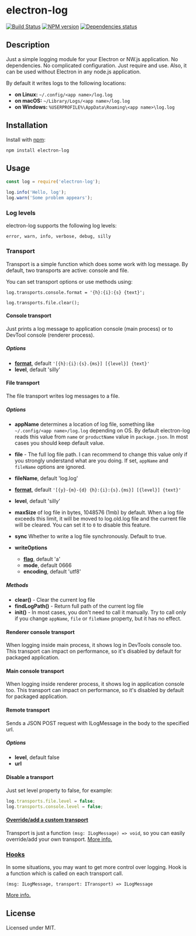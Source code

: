 # electron-log
[![Build Status](https://travis-ci.org/megahertz/electron-log.svg?branch=master)](https://travis-ci.org/megahertz/electron-log)
[![NPM version](https://badge.fury.io/js/electron-log.svg)](https://badge.fury.io/js/electron-log)
[![Dependencies status](https://david-dm.org/megahertz/electron-log/status.svg)](https://david-dm.org/megahertz/electron-log)

## Description

Just a simple logging module for your Electron or NW.js application.
No dependencies. No complicated configuration. Just require and use.
Also, it can be used without Electron in any node.js application.

By default it writes logs to the following locations:

 * **on Linux:** `~/.config/<app name>/log.log`
 * **on macOS:** `~/Library/Logs/<app name>/log.log`
 * **on Windows:** `%USERPROFILE%\AppData\Roaming\<app name>\log.log`

## Installation

Install with [npm](https://npmjs.org/package/electron-log):

    npm install electron-log

## Usage

```js
const log = require('electron-log');

log.info('Hello, log');
log.warn('Some problem appears');
```

### Log levels

electron-log supports the following log levels:

    error, warn, info, verbose, debug, silly

### Transport

Transport is a simple function which does some work with log message.
By default, two transports are active: console and file.

You can set transport options or use methods using:

`log.transports.console.format = '{h}:{i}:{s} {text}';`

`log.transports.file.clear();`

#### Console transport

Just prints a log message to application console (main process) or to
DevTool console (renderer process).

##### Options

- **[format](doc/format.md)**, default
  ``'[{h}:{i}:{s}.{ms}] [{level}] {text}'``
- **level**, default 'silly'

#### File transport

The file transport writes log messages to a file.

##### Options

- **appName** determines a location of log file, something like
  `~/.config/<app name>/log.log` depending on OS. By default
  electron-log reads this value from `name` or `productName` value in
  `package.json`. In most cases you should keep default value.

- **file** - The full log file path. I can recommend to change this
  value only if you strongly understand what are you doing. If set,
  `appName` and `fileName` options are ignored.

- **fileName**, default 'log.log'
- **[format](doc/format.md)**, default
  ``'[{y}-{m}-{d} {h}:{i}:{s}.{ms}] [{level}] {text}'``
- **level**, default 'silly'
- **maxSize** of log file in bytes, 1048576 (1mb) by default. When a
  log file exceeds this limit, it will be moved to log.old.log file
  and the current file will be cleared. You can set it to `0` to disable
  this feature.
- **sync** Whether to write a log file synchronously. Default to true.
- **writeOptions**
    - **[flag](https://nodejs.org/api/fs.html#fs_file_system_flags)**,
      default 'a'
    - **mode**, default 0666
    - **encoding**, default 'utf8'

##### Methods

- **clear()** - Clear the current log file
- **findLogPath()** - Return full path of the current log file
- **init()** - In most cases, you don't need to call it manually. Try
  to call only if you change `appName`, `file` or `fileName` property,
  but it has no effect.

#### Renderer console transport

When logging inside main process, it shows log in DevTools console too.
This transport can impact on performance, so it's disabled by default
for packaged application.

#### Main console transport

When logging inside renderer process, it shows log in application
console too. This transport can impact on performance, so it's disabled
by default for packaged application.

#### Remote transport

Sends a JSON POST request with ILogMessage in the body to the specified url.

##### Options

- **level**, default false
- **url**

#### Disable a transport

Just set level property to false, for example:

```js
log.transports.file.level = false;
log.transports.console.level = false;
```

#### [Override/add a custom transport](doc/extend.md#transport)

Transport is just a function `(msg: ILogMessage) => void`, so you can
easily override/add your own transport.
[More info.](doc/extend.md#transport)

### [Hooks](doc/extend.md#hooks)

In some situations, you may want to get more control over logging. Hook
is a function which is called on each transport call.

`(msg: ILogMessage, transport: ITransport) => ILogMessage`

[More info.](doc/extend.md#hooks)

## License

Licensed under MIT.
